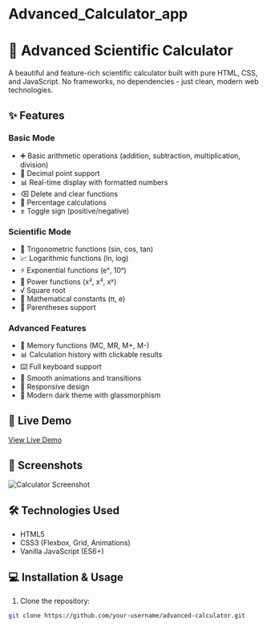 # Advanced_Calculator_app
# 🧮 Advanced Scientific Calculator

A beautiful and feature-rich scientific calculator built with pure HTML, CSS, and JavaScript. No frameworks, no dependencies - just clean, modern web technologies.

## ✨ Features

### Basic Mode
- ➕ Basic arithmetic operations (addition, subtraction, multiplication, division)
- 🔢 Decimal point support
- 📊 Real-time display with formatted numbers
- ⌫ Delete and clear functions
- 💯 Percentage calculations
- ± Toggle sign (positive/negative)

### Scientific Mode
- 📐 Trigonometric functions (sin, cos, tan)
- 📈 Logarithmic functions (ln, log)
- ⚡ Exponential functions (eˣ, 10ˣ)
- 🔺 Power functions (x², x³, xʸ)
- √ Square root
- 🥧 Mathematical constants (π, e)
- 📝 Parentheses support

### Advanced Features
- 💾 Memory functions (MC, MR, M+, M-)
- 📊 Calculation history with clickable results
- ⌨️ Full keyboard support
- 🎨 Smooth animations and transitions
- 📱 Responsive design
- 🌙 Modern dark theme with glassmorphism

## 🚀 Live Demo

[View Live Demo](https://abhi14324.github.io/Advanced_Calculator_app/)

## 📸 Screenshots

![Calculator Screenshot](screenshots)

## 🛠️ Technologies Used

- HTML5
- CSS3 (Flexbox, Grid, Animations)
- Vanilla JavaScript (ES6+)

## 💻 Installation & Usage

1. Clone the repository:
```bash
git clone https://github.com/your-username/advanced-calculator.git
